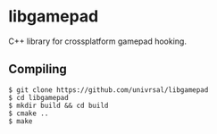 # libgamepad
C++ library for crossplatform gamepad hooking.

## Compiling
```
$ git clone https://github.com/univrsal/libgamepad
$ cd libgamepad
$ mkdir build && cd build
$ cmake ..
$ make
```
